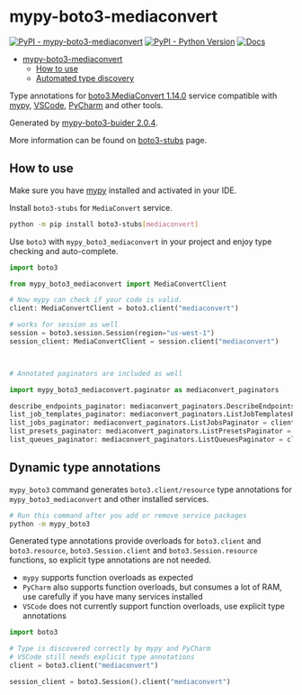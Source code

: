 # mypy-boto3-mediaconvert

[![PyPI - mypy-boto3-mediaconvert](https://img.shields.io/pypi/v/mypy-boto3-mediaconvert.svg?color=blue)](https://pypi.org/project/mypy-boto3-mediaconvert)
[![PyPI - Python Version](https://img.shields.io/pypi/pyversions/mypy-boto3-mediaconvert.svg?color=blue)](https://pypi.org/project/mypy-boto3-mediaconvert)
[![Docs](https://img.shields.io/readthedocs/mypy-boto3-builder.svg?color=blue)](https://mypy-boto3-builder.readthedocs.io/)

- [mypy-boto3-mediaconvert](#mypy-boto3-mediaconvert)
  - [How to use](#how-to-use)
  - [Automated type discovery](#automated-type-discovery)

Type annotations for
[boto3.MediaConvert 1.14.0](https://boto3.amazonaws.com/v1/documentation/api/1.14.0/reference/services/mediaconvert.html#MediaConvert) service
compatible with [mypy](https://github.com/python/mypy), [VSCode](https://code.visualstudio.com/),
[PyCharm](https://www.jetbrains.com/pycharm/) and other tools.

Generated by [mypy-boto3-buider 2.0.4](https://github.com/vemel/mypy_boto3_builder).

More information can be found on [boto3-stubs](https://pypi.org/project/boto3-stubs/) page.

## How to use

Make sure you have [mypy](https://github.com/python/mypy) installed and activated in your IDE.

Install `boto3-stubs` for `MediaConvert` service.

```bash
python -m pip install boto3-stubs[mediaconvert]
```

Use `boto3` with `mypy_boto3_mediaconvert` in your project and enjoy type checking and auto-complete.

```python
import boto3

from mypy_boto3_mediaconvert import MediaConvertClient

# Now mypy can check if your code is valid.
client: MediaConvertClient = boto3.client("mediaconvert")

# works for session as well
session = boto3.session.Session(region="us-west-1")
session_client: MediaConvertClient = session.client("mediaconvert")



# Annotated paginators are included as well

import mypy_boto3_mediaconvert.paginator as mediaconvert_paginators

describe_endpoints_paginator: mediaconvert_paginators.DescribeEndpointsPaginator = client.get_paginator("describe_endpoints")
list_job_templates_paginator: mediaconvert_paginators.ListJobTemplatesPaginator = client.get_paginator("list_job_templates")
list_jobs_paginator: mediaconvert_paginators.ListJobsPaginator = client.get_paginator("list_jobs")
list_presets_paginator: mediaconvert_paginators.ListPresetsPaginator = client.get_paginator("list_presets")
list_queues_paginator: mediaconvert_paginators.ListQueuesPaginator = client.get_paginator("list_queues")
```

## Dynamic type annotations

`mypy_boto3` command generates `boto3.client/resource` type annotations for
`mypy_boto3_mediaconvert` and other installed services.

```bash
# Run this command after you add or remove service packages
python -m mypy_boto3
```

Generated type annotations provide overloads for `boto3.client` and `boto3.resource`,
`boto3.Session.client` and `boto3.Session.resource` functions,
so explicit type annotations are not needed.

- `mypy` supports function overloads as expected
- `PyCharm` also supports function overloads, but consumes a lot of RAM, use carefully if you have many services installed
- `VSCode` does not currently support function overloads, use explicit type annotations

```python
import boto3

# Type is discovered correctly by mypy and PyCharm
# VSCode still needs explicit type annotations
client = boto3.client("mediaconvert")

session_client = boto3.Session().client("mediaconvert")
```
